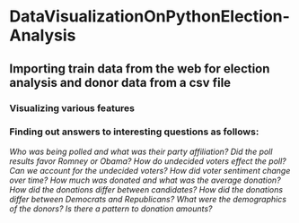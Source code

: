 # DataVisualizationOnPythonElection-Analysis
## Importing train data from the web for election analysis and donor data from a csv file
### Visualizing various features
### Finding out answers to interesting questions as follows:
*Who was being polled and what was their party affiliation?*
*Did the poll results favor Romney or Obama?*
*How do undecided voters effect the poll?*
*Can we account for the undecided voters?*
*How did voter sentiment change over time?*
*How much was donated and what was the average donation?*
*How did the donations differ between candidates?*
*How did the donations differ between Democrats and Republicans?*
*What were the demographics of the donors?*
*Is there a pattern to donation amounts?*
